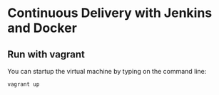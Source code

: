 # Continuous Delivery with Jenkins and Docker

## Run with vagrant

You can startup the virtual machine by typing on the command line:

	vagrant up
